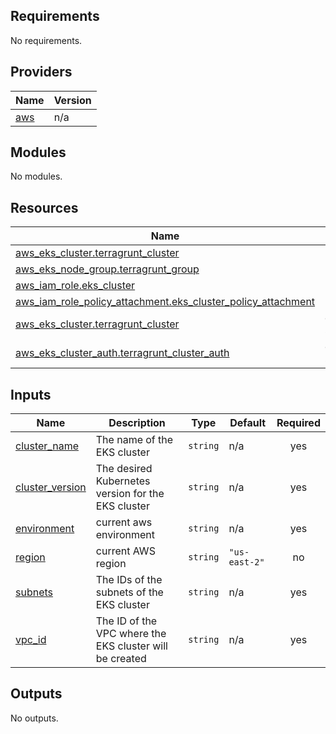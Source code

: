 <!-- BEGIN_TF_DOCS -->
## Requirements

No requirements.

## Providers

| Name | Version |
|------|---------|
| <a name="provider_aws"></a> [aws](#provider\_aws) | n/a |

## Modules

No modules.

## Resources

| Name | Type |
|------|------|
| [aws_eks_cluster.terragrunt_cluster](https://registry.terraform.io/providers/hashicorp/aws/latest/docs/resources/eks_cluster) | resource |
| [aws_eks_node_group.terragrunt_group](https://registry.terraform.io/providers/hashicorp/aws/latest/docs/resources/eks_node_group) | resource |
| [aws_iam_role.eks_cluster](https://registry.terraform.io/providers/hashicorp/aws/latest/docs/resources/iam_role) | resource |
| [aws_iam_role_policy_attachment.eks_cluster_policy_attachment](https://registry.terraform.io/providers/hashicorp/aws/latest/docs/resources/iam_role_policy_attachment) | resource |
| [aws_eks_cluster.terragrunt_cluster](https://registry.terraform.io/providers/hashicorp/aws/latest/docs/data-sources/eks_cluster) | data source |
| [aws_eks_cluster_auth.terragrunt_cluster_auth](https://registry.terraform.io/providers/hashicorp/aws/latest/docs/data-sources/eks_cluster_auth) | data source |

## Inputs

| Name | Description | Type | Default | Required |
|------|-------------|------|---------|:--------:|
| <a name="input_cluster_name"></a> [cluster\_name](#input\_cluster\_name) | The name of the EKS cluster | `string` | n/a | yes |
| <a name="input_cluster_version"></a> [cluster\_version](#input\_cluster\_version) | The desired Kubernetes version for the EKS cluster | `string` | n/a | yes |
| <a name="input_environment"></a> [environment](#input\_environment) | current aws environment | `string` | n/a | yes |
| <a name="input_region"></a> [region](#input\_region) | current AWS region | `string` | `"us-east-2"` | no |
| <a name="input_subnets"></a> [subnets](#input\_subnets) | The IDs of the subnets of the EKS cluster | `string` | n/a | yes |
| <a name="input_vpc_id"></a> [vpc\_id](#input\_vpc\_id) | The ID of the VPC where the EKS cluster will be created | `string` | n/a | yes |

## Outputs

No outputs.
<!-- END_TF_DOCS -->